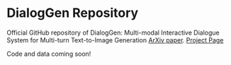 # DialogGen Repository

Official GitHub repository of DialogGen: Multi-modal Interactive Dialogue System for Multi-turn Text-to-Image Generation [ArXiv paper](https://arxiv.org/abs/2403.08857). [Project Page](https://hunyuan-dialoggen.github.io/)

Code and data coming soon!
